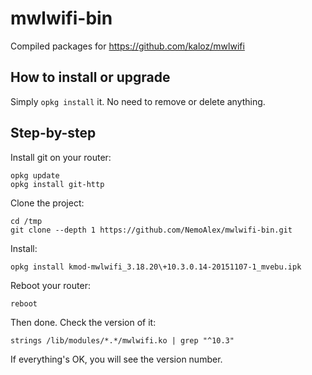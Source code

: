 # mwlwifi-bin
Compiled packages for https://github.com/kaloz/mwlwifi

## How to install or upgrade
Simply `opkg install` it. No need to remove or delete anything.

## Step-by-step

Install git on your router:

```
opkg update
opkg install git-http
```

Clone the project:

```
cd /tmp
git clone --depth 1 https://github.com/NemoAlex/mwlwifi-bin.git
```

Install:

```
opkg install kmod-mwlwifi_3.18.20\+10.3.0.14-20151107-1_mvebu.ipk
```

Reboot your router:

```
reboot
```

Then done. Check the version of it:

```
strings /lib/modules/*.*/mwlwifi.ko | grep "^10.3"
```

If everything's OK, you will see the version number.
